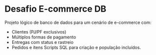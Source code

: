 # Desafio E-commerce DB
Projeto lógico de banco de dados para um cenário de e-commerce com:
- Clientes (PJ/PF exclusivos)
- Múltiplos formas de pagamento
- Entregas com status e rastreio
- Pedidos e itens
Scripts SQL para criação e população incluídos.
